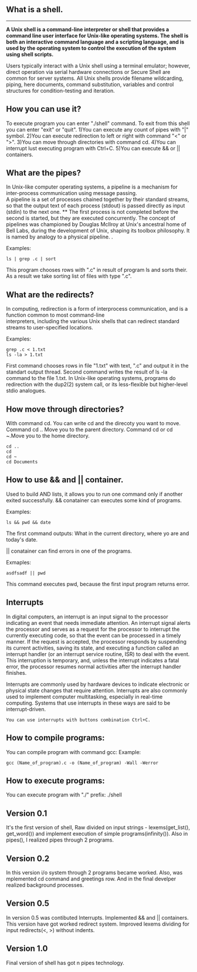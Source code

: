 What is a shell.
----------------
----------------
**A Unix shell is a command-line interpreter or shell
that provides a command line user interface
for Unix-like operating systems.
The shell is both an interactive command language
and a scripting language, and is used by the operating system
to control the execution of the system using shell scripts.**

Users typically interact with a Unix shell using
a terminal emulator; however, direct operation via serial
hardware connections or Secure Shell are common for server systems.
All Unix shells provide filename wildcarding, piping, here documents,
command substitution, variables and control structures for
condition-testing and iteration.

How you can use it?
-------------------
To execute program you can enter "./shell" command.
To exit from this shell you can enter "exit" or "quit".
1)You can execute any count of pipes with "|" symbol.
2)You can execute redirection to left or right with command "<" or ">".
3)You can move through directories with command cd.
4)You can interrupt lust executing program with Ctrl+C.
5)You can execute && or || containers.

What are the pipes?
------------------------------
In Unix-like computer operating systems, a pipeline is a mechanism for inter-process communication using message passing.   
A pipeline is a set of processes chained together by their standard streams, 
so that the output text of each process (stdout) is passed directly as input (stdin) to the next one. **
The first process is not completed before the second is started, but they are executed concurrently. 
The concept of pipelines was championed by Douglas McIlroy at Unix's ancestral home of Bell Labs, 
during the development of Unix, shaping its toolbox philosophy. 
It is named by analogy to a physical pipeline. .

Examples:
    
    ls | grep .c | sort
    
This program chooses rows with ".c" in result of program ls and sorts their.
As a result we take sorting list of files with type ".c".

What are the redirects?
-----------------------
In computing, redirection is a form of interprocess communication, and is a function common to most command-line          
interpreters, including the various Unix shells that can redirect standard streams to user-specified locations.

Examples:
    
    grep .c < 1.txt
    ls -la > 1.txt
    
First command chooses rows in file "1.txt" with text, ".c" and output it in the standart output thread.
Second command writes the result of ls -la command to the file 1.txt.
In Unix-like operating systems, programs do redirection with the dup2(2) system call, or its less-flexible but higher-level     
stdio analogues.

How move through directories?
-----------------------------
With command cd. You can write cd and the direcoty you want to move.
Command cd .. Move you to the parent directory.
Command cd or cd ~.Move you to the home directory.
 
    cd ..
    cd
    cd ~
    cd Documents
    
How to use && and || container.
-------------------------------
Used to build AND lists, it allows you to run one command only if another exited successfully.
&& conatainer can executes some kind of programs.
    
 Examples:
    
    ls && pwd && date
    
The first command outputs: What in the current directory, where yo are and today's date.
    
|| conatainer can find errors in one of the programs.
    
Exmaples:
    
    asdfsadf || pwd
This command executes pwd, because the first input program  returns error.

Interrupts
----------
In digital computers, an interrupt is an input signal to the processor indicating an event that needs immediate attention. An 
interrupt signal alerts the processor and serves as a request for the processor to interrupt the currently executing code, so 
that the event can be processed in a timely manner. If the request is accepted, the processor responds by suspending its 
current activities, saving its state, and executing a function called an interrupt handler 
(or an interrupt service routine, ISR) 
to deal with the event. This interruption is temporary, and, unless the interrupt indicates a fatal error, the processor 
resumes normal activities after the interrupt handler finishes.

Interrupts are commonly used by hardware devices to indicate electronic or physical state changes that require attention. 
Interrupts are also commonly used to implement computer multitasking, especially in real-time computing. Systems that use 
interrupts in these ways are said to be interrupt-driven.
    
    You can use interrupts with buttons combination Ctrl+C.

How to compile programs:
------------------------
You can compile program with command gcc:
Example:
    
    gcc (Name_of_program).c -o (Name_of_program) -Wall -Werror
How to execute programs:
-----------------------
You can execute program with  "./" prefix:
    ./shell

Version 0.1
------------
It's the first version of shell,
Raw divided on input strings - lexems(get_list(), get_word()) and
implement execution of simple programs(infinity()).
Also in pipes(), I realized pipes through 2 programs.

Version 0.2
------------
In this version i/o system through 2 programs became worked.
Also, was mplemented cd command and greetings row.
And in the final develper realized background processes.

Version 0.5
-------------
In version 0.5 was contibuted Interrupts.
Implemented && and || containers.
This version have got worked redirect system.
Improved lexems dividing for input redirects(<, >) without indents.

Version 1.0
-----------
Final version of shell has got n pipes technology.

